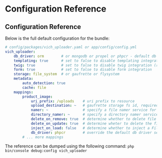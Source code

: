 Configuration Reference
=======================

## Configuration Reference

Below is the full default configuration for the bundle:

``` yaml
# config/packages/vich_uploader.yaml or app/config/config.yml
vich_uploader:
    db_driver: orm        # or mongodb or propel or phpcr - default db driver
    templating: true      # set to false to disable templating integration 
    twig: true            # set to false to disable twig integration (requires templating)                  
    form: true            # set to false to disable form integration
    storage: file_system  # or gaufrette or flysystem
    metadata:
        auto_detection: true
        cache: file
    mappings:
        product_image:
            uri_prefix: /uploads    # uri prefix to resource
            upload_destination: ~   # gaufrette storage fs id, required
            namer: ~                # specify a file namer service for this entity, null default
            directory_namer: ~      # specify a directory namer service for this entity, null default
            delete_on_remove: true  # determine whether to delete file upon removal of entity
            delete_on_update: true  # determine wheter to delete the file upon update of entity
            inject_on_load: false   # determine whether to inject a File instance upon load
            db_driver: phpcr        # override the default db driver set above. Allow separate driver per mapping
        # ... more mappings
```

The reference can be dumped using the following command: `php bin/console debug:config vich_uploader`

